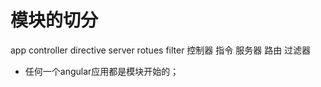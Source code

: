 # 模块的切分
app
controller  directive server rotues filter
控制器        指令      服务器    路由  过滤器

- 任何一个angular应用都是模块开始的；